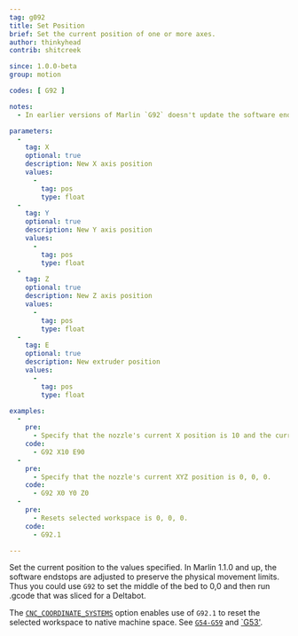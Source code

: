 ```yaml
---
tag: g092
title: Set Position
brief: Set the current position of one or more axes.
author: thinkyhead
contrib: shitcreek

since: 1.0.0-beta
group: motion

codes: [ G92 ]

notes:
  - In earlier versions of Marlin `G92` doesn't update the software endstops, so it was unsupported to set coordinates outside these boundaries. In Marlin 1.1.0 and up, the physical boundaries are maintained. This means you can no longer use `G92` to move below the bed, for example.

parameters:
  -
    tag: X
    optional: true
    description: New X axis position
    values:
      -
        tag: pos
        type: float
  -
    tag: Y
    optional: true
    description: New Y axis position
    values:
      -
        tag: pos
        type: float
  -
    tag: Z
    optional: true
    description: New Z axis position
    values:
      -
        tag: pos
        type: float
  -
    tag: E
    optional: true
    description: New extruder position
    values:
      -
        tag: pos
        type: float

examples:
  -
    pre:
      - Specify that the nozzle's current X position is 10 and the current extruder position is 90.
    code:
      - G92 X10 E90
  -
    pre:
      - Specify that the nozzle's current XYZ position is 0, 0, 0.
    code:
      - G92 X0 Y0 Z0
  -
    pre:
      - Resets selected workspace is 0, 0, 0.
    code:
      - G92.1

---
```


Set the current position to the values specified. In Marlin 1.1.0 and up, the software endstops are adjusted to preserve the physical movement limits. Thus you could use `G92` to set the middle of the bed to 0,0 and then run .gcode that was sliced for a Deltabot.

The [`CNC_COORDINATE_SYSTEMS`](/docs/gcode/G054-G059.html) option enables use of `G92.1` to reset the selected workspace to native machine space. See [`G54-G59`](/docs/gcode/G054-G059.html) and [`G53'](/docs/gcode/G053.html).
